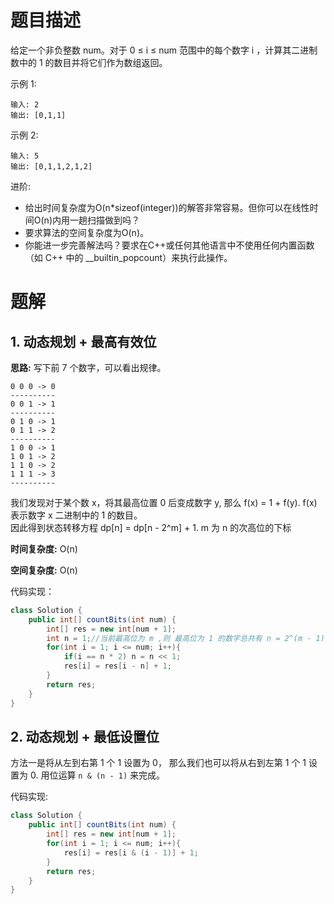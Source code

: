 # 题目描述
给定一个非负整数 num。对于 0 ≤ i ≤ num 范围中的每个数字 i ，计算其二进制数中的 1 的数目并将它们作为数组返回。

示例 1:
```
输入: 2
输出: [0,1,1]
```
示例 2:
```
输入: 5
输出: [0,1,1,2,1,2]
```
进阶:
* 给出时间复杂度为O(n*sizeof(integer))的解答非常容易。但你可以在线性时间O(n)内用一趟扫描做到吗？
* 要求算法的空间复杂度为O(n)。
* 你能进一步完善解法吗？要求在C++或任何其他语言中不使用任何内置函数（如 C++ 中的 __builtin_popcount）来执行此操作。

# 题解
## 1. 动态规划 + 最高有效位
__思路:__ 写下前 7 个数字，可以看出规律。 
```
0 0 0 -> 0  
----------
0 0 1 -> 1  
----------  
0 1 0 -> 1  
0 1 1 -> 2  
----------  
1 0 0 -> 1  
1 0 1 -> 2  
1 1 0 -> 2  
1 1 1 -> 3  
----------
```
我们发现对于某个数 x，将其最高位置 0 后变成数字 y, 那么 f(x) = 1 + f(y). f(x) 表示数字 x 二进制中的 1 的数目。  
因此得到状态转移方程 dp[n] = dp[n - 2^m] + 1. m 为 n 的次高位的下标

__时间复杂度:__ O(n)

__空间复杂度:__ O(n)


代码实现：
```java
class Solution {
    public int[] countBits(int num) {
        int[] res = new int[num + 1];
        int n = 1;//当前最高位为 m ,则 最高位为 1 的数字总共有 n = 2^(m - 1) 个
        for(int i = 1; i <= num; i++){
            if(i == n * 2) n = n << 1;
            res[i] = res[i - n] + 1;
        }
        return res;
    }
}
```

## 2. 动态规划 + 最低设置位
方法一是将从左到右第 1 个 1 设置为 0， 那么我们也可以将从右到左第 1 个 1 设置为 0.
用位运算 `n & (n - 1)` 来完成。

代码实现:
```java
class Solution {
    public int[] countBits(int num) {
        int[] res = new int[num + 1];
        for(int i = 1; i <= num; i++){
            res[i] = res[i & (i - 1)] + 1;
        }
        return res;
    }
}
```
